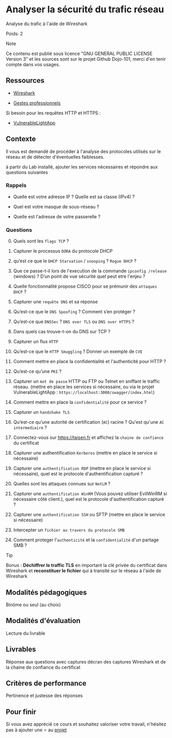 # Analyser la sécurité du trafic réseau

Analyse du trafic à l'aide de Wireshark

Poids: 2

> [!NOTE] 
> Ce contenu est publié sous licence "GNU GENERAL PUBLIC LICENSE Version 3" et les sources sont sur le projet Github Dojo-101, merci d'en tenir compte dans vos usages.

## Ressources

* [Wireshark](https://www.wireshark.org/download.html)

* [Gestes professionnels](https://github.com/Aif4thah/Dojo-101)

Si besoin pour les requêtes HTTP et HTTPS : 

* [VulnerableLightApp](https://github.com/Aif4thah/VulnerableLightApp)

## Contexte

Il vous est demandé de procéder à l'analyse des protocoles utilisés sur le réseau et de détecter d'éventuelles faiblesses.

à partir du Lab installé, ajouter les services nécessaires et répondre aux questions suivantes 

### Rappels

* Quelle est votre adresse IP ? Quelle est sa classe (IPv4) ?

* Quel est votre masque de sous-réseau ?

* Quelle est l'adresse de votre passerelle ?

### Questions

0. Quels sont les `flags TCP` ? 

1. Capturer le processus `DORA` du protocole DHCP

2. qu’est ce que le `DHCP Starvation` / `snooping` ? `Rogue DHCP` ?

3. Que ce passe-t-il lors de l'execution de la commande `ipconfig /release` (windows) ? D’un point de vue sécurité quel peut etre l'enjeu ?

4. Quelle fonctionnalité propose CISCO pour se prémunir des `attaques DHCP` ? 

5. Capturer une `requête DNS` et sa réponse

6. Qu’est-ce que le `DNS Spoofing` ? Comment s’en protéger ?

7. Qu’est-ce que `DNSSec` ? `DNS over TLS` ou `DNS over HTTPS` ?

8. Dans quels cas trouve-t-on du DNS sur TCP ?

9. Capturer un flux `HTTP`

10. Qu’est-ce que le `HTTP Smuggling` ? Donner un exemple de `CVE`

11. Comment mettre en place la confidentialité et l'authenticité pour HTTP ?

12. Qu’est-ce qu’une `PKI` ?

13. Capturer un `mot de passe` HTTP ou FTP ou Telnet en sniffant le traffic réseau. (mettre en place les services si nécessaire, ou via le projet VulnerableLightApp : `https://localhost:3000/swagger/index.html`)

14. Comment mettre en place la `confidentialité` pour ce service ?

15. Capturer un `handshake TLS`

16. Qu’est-ce qu’une autorité de certification (`AC`) racine ? Qu'est qu'une `AC intermediaire` ?

17. Connectez-vous sur https://taisen.fr et affichez la `chaine de confiance` du certificat

18. Capturer une authentification `Kerberos` (mettre en place le service si nécessaire)

19. Capturer une `authentification RDP` (mettre en place le service si nécessaire), quel est le protocole d'authentification capturé ?

20. Quelles sont les attaques connues sur `NetLM` ?

21. Capturer une `authentification WinRM` (Vous pouvez utiliser EvilWinRM si nécessaire côté client.), quel est le protocole d'authentification capturé ?

22. Capturer une `authentification SSH` ou SFTP (mettre en place le service si nécessaire)

23. Intercepter un `fichier au travers du protocole SMB`

24. Comment proteger l'`authenticité` et la `confidentialité` d'un partage SMB ?

> [!TIP]
> Bonus : **Déchiffrer le traffic TLS** en important la clé privée du certificat dans Wireshark et **reconstituer le fichier** qui à transité sur le réseau à l'aide de Wireshark

## Modalités pédagogiques

Binôme ou seul (au choix)

## Modalités d'évaluation

Lecture du livrable

## Livrables

Réponse aux questions avec captures décran des captures Wireshark et de la chaine de confiance du certificat

## Critères de performance

Pertinence et justesse des réponses

## Pour finir

Si vous avez apprécié ce cours et souhaitez valoriser votre travail, n'hésitez pas à ajouter une ⭐ au [projet](https://github.com/Aif4thah/Dojo-101)